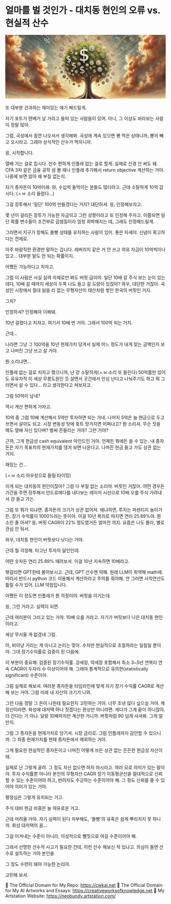 # 얼마를 벌 것인가 - 대치동 현인의 오류 vs. 현실적 산수 
![img_17.png](..%2Fimages%2Fimg_17.png)

또 대부분 간과하는 재미있는 얘기 해드릴게.

자기 포트가 텐베거 날 거라고 들떠 있는 사람들이 있어. 아니, 그 이상도 바라보는 사람이 정말 많아.

그럼, 곡성에서 잠깐 나오셔서 생각해봐. 곡성에 계속 있으면 뽕 먹은 상태니까, 뽕끼 빼고 오시라고. 그래야 상식적인 산수가 먹히니까.

응, 시작합니다.

열배 가는 걸로 칩시다. 산수 편하게 인플레 없는 걸로 할게. 실제로 신경 안 써도 돼. CFA 3차 같은 금융 공학 셤 볼 때나 인플레 추가해서 return objective 계산하는 거야. 나중에 보면 알아 왜 부질 없는지.

자기 종자돈이 10억이래. 와, 수십억 들먹이는 분들도 많더라고. 근데 소탈하게 10억 갑시다. (ㅅㅂ 소리 들렸다...)

그걸 장투해서 '일단' 100억 만들겠다는 거지? 대단하셔. 응, 인정해보자고.

몇 년이 걸리든 장투가 가능한 자금이고 그런 성향이라고 또 인정해 주자고. 이쯤되면 일단 확률 변수들이 조건부로 곱셈질이라 엄청 희박해지는 데, 그래도 인정해드릴게.

그러면서 지구가 망해도 몰빵 상태를 유지하는 사람이 있어. 좋은 자세야. 신념이 확고하다는 전제로.

아주 바람직한 환경만 말하는 겁니다. 레버리지 같은 거 안 쓰고 여유 자금이 10억씩이나 있고... 대부분 말도 안 되는 확률이지.

어쨌든 가능하다고 치자고.

그럼 이 사람은 사실 실력 자체로만 봐도 버핏 급이야. 일단 10배 갈 주식 보는 눈이 있는 데다, 10배 갈 때까지 세상이 두쪽 나도 들고 갈 도량이 있잖아? 와우, 대단한 거잖아. 곡성인 시장에서 절대 잃을 리 없는 무형자산이 태산처럼 쌓인 한국의 버핏인 거지.

그치?

인정하셔? 인정해야 이해돼.

10년 걸렸다고 치자고. 여기서 10배 번 거야. 그래서 100억 되는 거지.

근데...

나라면 그냥 그 100억을 10년 현재가치 당겨서 실제 어느 정도가 내게 맞는 금액인지 보고 나머진 그냥 쓰고 살 거야.

뭔 소리냐면...

인플레 없는 걸로 치자고 했으니까, 난 걍 소탈하게(ㅅㅂ 소리 또 들린다) 50억쯤만 있어도 유유자적 이 세상 무릉도원인 듯 살면서 곳간에서 인심 난다고 나눠주기도 하고 뭐 그러면서 살 수 있다... 라고 생각한다고 쳐보자고.

그럼 50억이 남네?

역시 계산 편하게 가자고.

10억 중 그럼 10배 계산해서 5억만 투자하면 되는 거네. 나머지 5억은 늘 현금으로 두고 쓰면서 살아도 되고. 시장 변동성 탓에 포트 망가지면 어쩌냐고? 뭔 소리셔. 무슨 짓을 해도 열배 자신 있다며? 벌써 흔들리는 거야? 그런 거야?

근까, 그게 현금성 cash equivalent 마인드인 거야. 언제든 뭐에든 쓸 수 있는. 내 종자돈은 자기 목표치의 현재가치를 댕겨 보면 나온다고. 나머진 현금 들고 가도 상관 없는 거지.

재밌는 건...

(ㅅㅂ 소리 아우성으로 들릴 타이밍)

이게 되는 대치동의 현인이잖아? 그럼 다 부질 없는 소리야. 버핏인 거잖아. 어떤 경우든 기간을 주면 장투해서 안드로메다를 내다보는 레이저 시선으로 10배 오를 주식 가려내서 걍 들고 가는.

그럼 또 뭐가 되냐면. 종자돈의 크기가 상관 없어져. 왜냐하면, 투자는 퍼센티지 놀이거든. 장기 수익률이 1000%라는 뜻이야. 이걸 10년 복리로 따지면 연리 25.89%야. 뭔 소린 줄 아셔? 응, 버핏 CAGR이 22% 정도였거든 얼마전 까지. 요즘은 나도 몰라, 별로 관심 안 둬서.

와우, 대치동 현인이 버핏보다 낫다는 거야.

근데 뭘 걱정해. 타고난 투자의 달인인데.

어떤 숫자든 연리 25.89% 때려보셔. 이걸 10년 지속하면 10배라고.

헷갈리면 GPT한테 물어보시고. 근데, GPT 산수엔 약해. 원래 LLM이 취약해 math에. 따라서 반드시 python 코드 이용해서 계산하라고 주의를 줘야해. 안 그러면 사칙연산도 틀릴 수가 있어. LLM 약점입니다.

어쨌든 이 정도면 인플레가 뭔 걱정이야. 버핏을 이기는데.

응, 그런 거라고. 실력이 되면.

근데 여러분이 그러고 있는 거야. 10배 오를 거라고. 자기가 버핏보다 나은 대치동 현인이라고.

세상 무서울 게 없겠네 그럼.

아, 비아냥 거리는 게 아니고 논리는 맞아. 수치만 현실적으로 조절하라는 일침일 뿐이야. 그대 장기수익률로 검증이 된 다음에.

이 부분이 중요해: 검증된 장기수익률. 강세장, 약세장 포함해서 최소 3~5년 연복리 연속 CAGR이 두자리 수 이상이어야 해. 그래야 통계적으로 유의한(statistically significant) 수준이야.

그럼 실제로 해보셔. 여러분 종자돈을 타임라인에 맞게 자기 장기 수익률 CAGR로 계산해 보는 거야. 그럼 미래 내 자산의 크기가 나와.

그런 다음 정말 그 돈이 나한테 필요한지 고민하는 거야. 너무 조낸 많다 싶으실 거야. 제정신이라면. 화성에 대저택 하나 짓겠다는 환상만 아니라면. 게다가 그게 끝이 아니잖아. 더 간다는 거 아냐. 달랑 10배까지만 계산한 거니까. 버핏처럼 90 넘게 사셔봐. 그게 얼만지.

그럼 그 종자돈을 현재가치로 당기셔. 시장 금리로. 그럼 인플레까지 감안할 수 있으니까. 그 최종 현재가치를 현재 종자돈에서 제외하는 거야.

그게 필요한 현실적인 종자돈이고 나머진 어떻게 쓰든 상관 없는 든든한 현금성 자산이 돼.

실제로 난 그렇게 굴려. 그 정도 자신 없으면 하지 마시라고. 여러 모로 의미가 있는 말이야. 투자 수익률뿐 아니라 본인의 무형자산 CAGR 장기 이동평균선을 절대적으로 신뢰할 수 있는 수준이어야 하고, 반려자도 수긍하는 수준이어야 해. 그 정도 신뢰를 줄 수 있어야 의미가 있는 거야.

평정심은 그렇게 유지되는 거고.

주식 대비 현금 비중은 늘 여유로운 거고.

근데 어려울 거야. 자기 실력이 된다 자부해도, '몰빵'의 유혹은 쉽게 뿌리치지 못 하니까. 화성 대저택의 꿈...

그걸 이겨내는 수준이 아니라, 이성적으로 뻘짓으로 여길 수준이어야 해.

그래서 선명한 산수적 사고가 필요한 건데, 이런 산수 해보신 적 있냐고. 의심이 들면 산수로 설득하는 거야 본인을.

그 정도 수련이 돼야 가능한 논리야.

고민해 보셔.


🔗 The Official Domain for My Repo: https://cwkai.net
🔗 The Official Domain for My AI Artworks and Essays: https://creativeworksofknowledge.net
🔗 My Artstation Website: https://neobundy.artstation.com/
